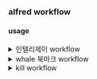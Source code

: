 ### alfred workflow

#### usage
<details>
<summary>인텔리제이 workflow</summary>

#### keyword filter
- keyword : ij
- with space check
- argument optional
```zsh
import os
import sys
import subprocess

projects_directory = os.path.expanduser("~/Desktop/projects")  # 프로젝트 디렉토리 경로

# 프로젝트 목록을 가져오는 함수
def get_projects(directory):
    projects = []
    for root, dirs, files in os.walk(directory):
        if ".idea" in dirs:  # .idea 디렉토리가 있으면 IntelliJ 프로젝트로 간주
            projects.append(root)
    return projects

# Alfred용 항목 생성 함수
def generate_alfred_items(projects):
    items = []
    for project in projects:
        project_name = os.path.basename(project)
        items.append({
            'title': project_name,
            'subtitle': project,
            'arg': project  # 선택한 프로젝트 경로를 arg로 전달
        })
    return items

# Alfred가 입력한 query를 기반으로 프로젝트 목록을 필터링하고 결과 반환
def main(query):
    projects = get_projects(projects_directory)

    # 입력된 쿼리가 없으면 알파벳 순으로 정렬 후 상위 10개 프로젝트 선택
    if not query:
        # 알파벳 순으로 정렬하고 상위 10개 프로젝트를 가져옵니다
        projects = sorted(projects, key=lambda p: os.path.basename(p).lower())[:10]
    else:
        # 쿼리에 맞는 프로젝트 필터링
        projects = [p for p in projects if query.lower() in os.path.basename(p).lower()]

    # 결과를 알프레드에 반환
    items = generate_alfred_items(projects)
    print('{"items":' + str(items).replace("'", '"') + '}')

# 선택된 항목을 열기 위한 로직
if __name__ == "__main__":
    # Alfred가 'query' 값을 전달하면, 이를 처리하여 결과 반환
    if len(sys.argv) > 1:
        query = sys.argv[1]  # query 값은 사용자가 입력한 검색어
        main(query)
    else:
        # 'query'가 없다면 빈 문자열로 처리하여 알파벳 순으로 프로젝트 목록을 반환
        main("")

```

#### run script
```zsh
query=$1
intellij_cli_path=/usr/local/bin/idea

$intellij_cli_path $query
```
</details>

<details>
<summary>whale 북마크 workflow</summary>

#### keyword filter
```zsh
query=$1
node_directory=$(which node)
workflow_js=path-to-builded-whale-js

$node_directory $workflow_js $query
```

#### open url
</details>

<details>
<summary>kill workflow</summary>

#### keyword filter
```zsh
query=$1
node_directory=$(which node)
workflow_js=path-to-kill-js

$node_directory $workflow_js $query
```

#### terminal command
```zsh
kill -9 {query}
```
</details>